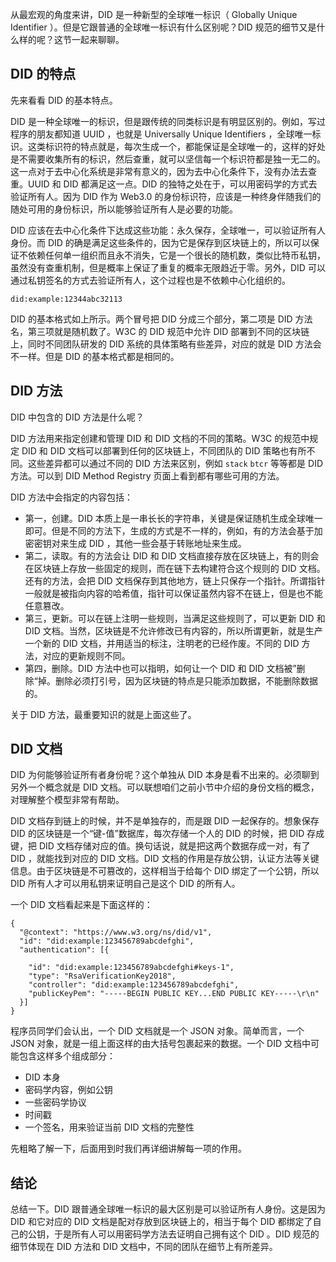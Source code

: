 从最宏观的角度来讲，DID 是一种新型的全球唯一标识（ Globally Unique Identifier ）。但是它跟普通的全球唯一标识有什么区别呢？DID 规范的细节又是什么样的呢？这节一起来聊聊。

## DID 的特点

先来看看 DID 的基本特点。

DID 是一种全球唯一的标识，但是跟传统的同类标识是有明显区别的。例如，写过程序的朋友都知道 UUID ，也就是 Universally Unique Identifiers ，全球唯一标识。这类标识符的特点就是，每次生成一个，都能保证是全球唯一的，这样的好处是不需要收集所有的标识，然后查重，就可以坚信每一个标识符都是独一无二的。这一点对于去中心化系统是非常有意义的，因为去中心化条件下，没有办法去查重。UUID 和 DID 都满足这一点。DID 的独特之处在于，可以用密码学的方式去验证所有人。因为 DID 作为 Web3.0 的身份标识符，应该是一种终身伴随我们的随处可用的身份标识，所以能够验证所有人是必要的功能。

DID 应该在去中心化条件下达成这些功能：永久保存，全球唯一，可以验证所有人身份。而 DID 的确是满足这些条件的，因为它是保存到区块链上的，所以可以保证不依赖任何单一组织而且永不消失，它是一个很长的随机数，类似比特币私钥，虽然没有查重机制，但是概率上保证了重复的概率无限趋近于零。另外，DID 可以通过私钥签名的方式去验证所有人，这个过程也是不依赖中心化组织的。

```
did:example:12344abc32113
```

DID 的基本格式如上所示。两个冒号把 DID 分成三个部分，第二项是 DID 方法名，第三项就是随机数了。W3C 的 DID 规范中允许 DID 部署到不同的区块链上，同时不同团队研发的 DID 系统的具体策略有些差异，对应的就是 DID 方法会不一样。但是 DID 的基本格式都是相同的。

## DID 方法

DID 中包含的 DID 方法是什么呢？

DID 方法用来指定创建和管理 DID 和 DID 文档的不同的策略。W3C 的规范中规定 DID 和 DID 文档可以部署到任何的区块链上，不同团队的 DID 策略也有所不同。这些差异都可以通过不同的 DID 方法来区别，例如 `stack` `btcr` 等等都是 DID 方法。可以到 DID Method Registry 页面上看到都有哪些可用的方法。

DID 方法中会指定的内容包括：

- 第一，创建。DID 本质上是一串长长的字符串，关键是保证随机生成全球唯一即可。但是不同的方法下，生成的方式是不一样的，例如，有的方法会基于加密密钥对来生成 DID ，其他一些会基于转账地址来生成。
- 第二，读取。有的方法会让 DID 和 DID 文档直接存放在区块链上，有的则会在区块链上存放一些固定的规则，而在链下去构建符合这个规则的 DID 文档。还有的方法，会把 DID 文档保存到其他地方，链上只保存一个指针。所谓指针一般就是被指向内容的哈希值，指针可以保证虽然内容不在链上，但是也不能任意篡改。
- 第三，更新。可以在链上注明一些规则，当满足这些规则了，可以更新 DID 和 DID 文档。当然，区块链是不允许修改已有内容的，所以所谓更新，就是生产一个新的 DID 文档，并用适当的标注，注明老的已经作废。不同的 DID 方法，对应的更新规则不同。
- 第四，删除。DID 方法中也可以指明，如何让一个 DID 和 DID 文档被”删除“掉。删除必须打引号，因为区块链的特点是只能添加数据，不能删除数据的。

关于 DID 方法，最重要知识的就是上面这些了。

## DID 文档

DID 为何能够验证所有者身份呢？这个单独从 DID 本身是看不出来的。必须聊到另外一个概念就是 DID 文档。可以联想咱们之前小节中介绍的身份文档的概念，对理解整个模型非常有帮助。

DID 文档存到链上的时候，并不是单独存的，而是跟 DID 一起保存的。想象保存 DID 的区块链是一个“键-值”数据库，每次存储一个人的 DID 的时候，把 DID 存成键，把 DID 文档存储对应的值。换句话说，就是把这两个数据存成一对，有了 DID ，就能找到对应的 DID 文档。DID 文档的作用是存放公钥，认证方法等关键信息。由于区块链是不可篡改的，这样相当于给每个 DID 绑定了一个公钥，所以 DID 所有人才可以用私钥来证明自己是这个 DID 的所有人。

一个 DID 文档看起来是下面这样的：

```
{
  "@context": "https://www.w3.org/ns/did/v1",
  "id": "did:example:123456789abcdefghi",
  "authentication": [{
    
    "id": "did:example:123456789abcdefghi#keys-1",
    "type": "RsaVerificationKey2018",
    "controller": "did:example:123456789abcdefghi",
    "publicKeyPem": "-----BEGIN PUBLIC KEY...END PUBLIC KEY-----\r\n"
  }]
}
```

程序员同学们会认出，一个 DID 文档就是一个 JSON 对象。简单而言，一个 JSON 对象，就是一组上面这样的由大括号包裹起来的数据。一个 DID 文档中可能包含这样多个组成部分：

  - DID 本身
  - 密码学内容，例如公钥
  - 一些密码学协议
  - 时间戳
  - 一个签名，用来验证当前 DID 文档的完整性

先粗略了解一下，后面用到时我们再详细讲解每一项的作用。

## 结论

总结一下。DID 跟普通全球唯一标识的最大区别是可以验证所有人身份。这是因为 DID 和它对应的 DID 文档是配对存放到区块链上的，相当于每个 DID 都绑定了自己的公钥，于是所有人可以用密码学方法去证明自己拥有这个 DID 。DID 规范的细节体现在 DID 方法和 DID 文档中，不同的团队在细节上有所差异。
